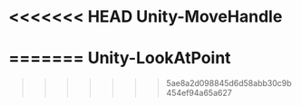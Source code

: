 <<<<<<< HEAD
Unity-MoveHandle
================
=======
Unity-LookAtPoint
=================
>>>>>>> 5ae8a2d098845d6d58abb30c9b454ef94a65a627
